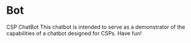 # Bot
CSP ChatBot
This chatbot is intended to serve as a demonstrator of the capabilities of a chatbot designed for CSPs.
Have fun!
